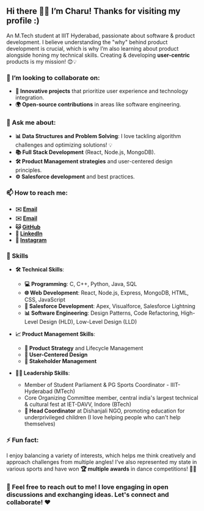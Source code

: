 
## Hi there 👋✨ I’m Charu! Thanks for visiting my profile :) 

An M.Tech student at IIIT Hyderabad, passionate about software & product development. I believe understanding the "why" behind product development is crucial, which is why I’m also learning about product alongside honing my technical skills. Creating & developing **user-centric** products is my mission! 😊💡

### 👯 I’m looking to collaborate on:
- **🤝 Innovative projects** that prioritize user experience and technology integration.
- **🌍 Open-source contributions** in areas like software engineering.

### 💬 Ask me about:
- **📊 Data Structures and Problem Solving**: I love tackling algorithm challenges and optimizing solutions! 💡
- **📚 Full Stack Development** (React, Node.js, MongoDB).
- **🛠️ Product Management strategies** and user-centered design principles.
- **⚙️ Salesforce development** and best practices.

### 📫 How to reach me:
- **✉️ [Email](mailto:charujain.tdc@gmail.com)**
- **✉️ [Email](mailto:charu.j@students.iiit.ac.in)**
- **🐱 [GitHub](https://github.com/charujain10)**
- **🔗 [LinkedIn](https://linkedin.com/in/charu-jain-596973141/)**
- **📸 [Instagram](https://www.instagram.com/charu_jain1/)**

### 💼 Skills
- **🛠️ Technical Skills**:
  - **💻 Programming**: C, C++, Python, Java, SQL
  - **🌐 Web Development**: React, Node.js, Express, MongoDB, HTML, CSS, JavaScript
  - **🔧 Salesforce Development**: Apex, Visualforce, Salesforce Lightning
  - **📊 Software Engineering**: Design Patterns, Code Refactoring, High-Level Design (HLD), Low-Level Design (LLD)

- **📈 Product Management Skills**:
  - **🌟 Product Strategy** and Lifecycle Management
  - **🧩 User-Centered Design**
  - **🤝 Stakeholder Management**

- **👩‍💼 Leadership Skills**:
  - Member of Student Parliament & PG Sports Coordinator - IIIT-Hyderabad (MTech)
  - Core Organizing Committee member, central india's largest technical & cultural fest at IET-DAVV, Indore (BTech)
  - **🌱 Head Coordinator** at Dishanjali NGO, promoting education for underprivileged children (I love helping people who can't help themselves)

### ⚡ Fun fact:
I enjoy balancing a variety of interests, which helps me think creatively and approach challenges from multiple angles! I’ve also represented my state in various sports and have won **🏆 multiple awards** in dance competitions! 💃🎉

### 💬 Feel free to reach out to me! I love engaging in open discussions and exchanging ideas. Let's connect and collaborate! ❤️

<!--
**charujain10/charujain10** is a ✨ _special_ ✨ repository because its `README.md` (this file) appears on your GitHub profile.

Here are some ideas to get you started:

- 🔭 I’m currently working on ...
- 🌱 I’m currently learning ...
- 👯 I’m looking to collaborate on ...
- 🤔 I’m looking for help with ...
- 💬 Ask me about ...
- 📫 How to reach me: ...
- 😄 Pronouns: ...
- ⚡ Fun fact: ...
-->
